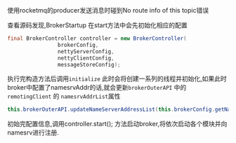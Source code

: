 使用rocketmq的producer发送消息时碰到No route info of this topic错误



查看源码发现,BrokerStartup 在start方法中会先初始化相应的配置

```java
final BrokerController controller = new BrokerController(
                brokerConfig,
                nettyServerConfig,
                nettyClientConfig,
                messageStoreConfig);
```

执行完构造方法后调用`initialize` 此时会将创建一系列的线程并初始化,如果此时broker中配置了namesrvAddr的话,就会更新`brokerOuterAPI` 中的`remotingClient` 的 `namesrvAddrList`属性

```java
this.brokerOuterAPI.updateNameServerAddressList(this.brokerConfig.getNamesrvAddr());
```

初始完配置信息,调用controller.start(); 方法启动broker,将依次启动各个模块并向namesrv进行注册.